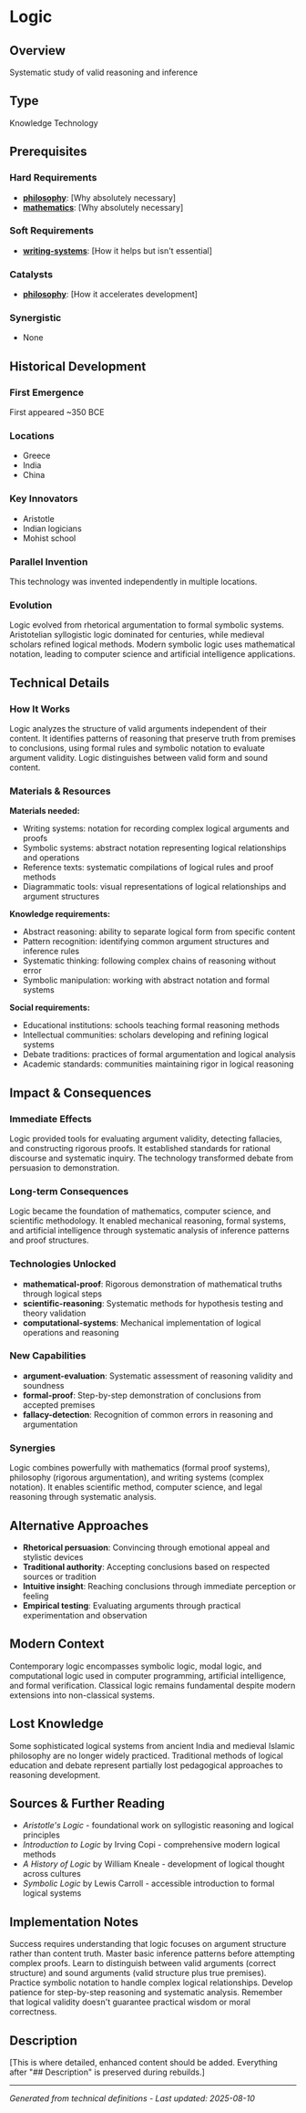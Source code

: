 # Logic

## Overview
Systematic study of valid reasoning and inference

## Type
Knowledge Technology

## Prerequisites

### Hard Requirements
- **[philosophy](../philosophy/README.md)**: [Why absolutely necessary]
- **[mathematics](../mathematics/README.md)**: [Why absolutely necessary]

### Soft Requirements
- **[writing-systems](../writing-systems/README.md)**: [How it helps but isn't essential]

### Catalysts
- **[philosophy](../philosophy/README.md)**: [How it accelerates development]

### Synergistic
- None

## Historical Development

### First Emergence
First appeared ~350 BCE

### Locations
- Greece
- India
- China

### Key Innovators
- Aristotle
- Indian logicians
- Mohist school

### Parallel Invention
This technology was invented independently in multiple locations.

### Evolution
Logic evolved from rhetorical argumentation to formal symbolic systems. Aristotelian syllogistic logic dominated for centuries, while medieval scholars refined logical methods. Modern symbolic logic uses mathematical notation, leading to computer science and artificial intelligence applications.

## Technical Details

### How It Works
Logic analyzes the structure of valid arguments independent of their content. It identifies patterns of reasoning that preserve truth from premises to conclusions, using formal rules and symbolic notation to evaluate argument validity. Logic distinguishes between valid form and sound content.

### Materials & Resources
**Materials needed:**
- Writing systems: notation for recording complex logical arguments and proofs
- Symbolic systems: abstract notation representing logical relationships and operations
- Reference texts: systematic compilations of logical rules and proof methods
- Diagrammatic tools: visual representations of logical relationships and argument structures

**Knowledge requirements:**
- Abstract reasoning: ability to separate logical form from specific content
- Pattern recognition: identifying common argument structures and inference rules
- Systematic thinking: following complex chains of reasoning without error
- Symbolic manipulation: working with abstract notation and formal systems

**Social requirements:**
- Educational institutions: schools teaching formal reasoning methods
- Intellectual communities: scholars developing and refining logical systems
- Debate traditions: practices of formal argumentation and logical analysis
- Academic standards: communities maintaining rigor in logical reasoning

## Impact & Consequences

### Immediate Effects
Logic provided tools for evaluating argument validity, detecting fallacies, and constructing rigorous proofs. It established standards for rational discourse and systematic inquiry. The technology transformed debate from persuasion to demonstration.

### Long-term Consequences
Logic became the foundation of mathematics, computer science, and scientific methodology. It enabled mechanical reasoning, formal systems, and artificial intelligence through systematic analysis of inference patterns and proof structures.

### Technologies Unlocked
- **mathematical-proof**: Rigorous demonstration of mathematical truths through logical steps
- **scientific-reasoning**: Systematic methods for hypothesis testing and theory validation
- **computational-systems**: Mechanical implementation of logical operations and reasoning

### New Capabilities
- **argument-evaluation**: Systematic assessment of reasoning validity and soundness
- **formal-proof**: Step-by-step demonstration of conclusions from accepted premises
- **fallacy-detection**: Recognition of common errors in reasoning and argumentation

### Synergies
Logic combines powerfully with mathematics (formal proof systems), philosophy (rigorous argumentation), and writing systems (complex notation). It enables scientific method, computer science, and legal reasoning through systematic analysis.

## Alternative Approaches
- **Rhetorical persuasion**: Convincing through emotional appeal and stylistic devices
- **Traditional authority**: Accepting conclusions based on respected sources or tradition
- **Intuitive insight**: Reaching conclusions through immediate perception or feeling
- **Empirical testing**: Evaluating arguments through practical experimentation and observation

## Modern Context
Contemporary logic encompasses symbolic logic, modal logic, and computational logic used in computer programming, artificial intelligence, and formal verification. Classical logic remains fundamental despite modern extensions into non-classical systems.

## Lost Knowledge
Some sophisticated logical systems from ancient India and medieval Islamic philosophy are no longer widely practiced. Traditional methods of logical education and debate represent partially lost pedagogical approaches to reasoning development.

## Sources & Further Reading
- *Aristotle's Logic* - foundational work on syllogistic reasoning and logical principles
- *Introduction to Logic* by Irving Copi - comprehensive modern logical methods
- *A History of Logic* by William Kneale - development of logical thought across cultures
- *Symbolic Logic* by Lewis Carroll - accessible introduction to formal logical systems

## Implementation Notes
Success requires understanding that logic focuses on argument structure rather than content truth. Master basic inference patterns before attempting complex proofs. Learn to distinguish between valid arguments (correct structure) and sound arguments (valid structure plus true premises). Practice symbolic notation to handle complex logical relationships. Develop patience for step-by-step reasoning and systematic analysis. Remember that logical validity doesn't guarantee practical wisdom or moral correctness.

## Description












[This is where detailed, enhanced content should be added. Everything after "## Description" is preserved during rebuilds.]

---
*Generated from technical definitions - Last updated: 2025-08-10*
